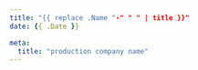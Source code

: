 ```yaml
---
title: "{{ replace .Name "-" " " | title }}"
date: {{ .Date }}

meta:
  title: "production company name"
---
```

